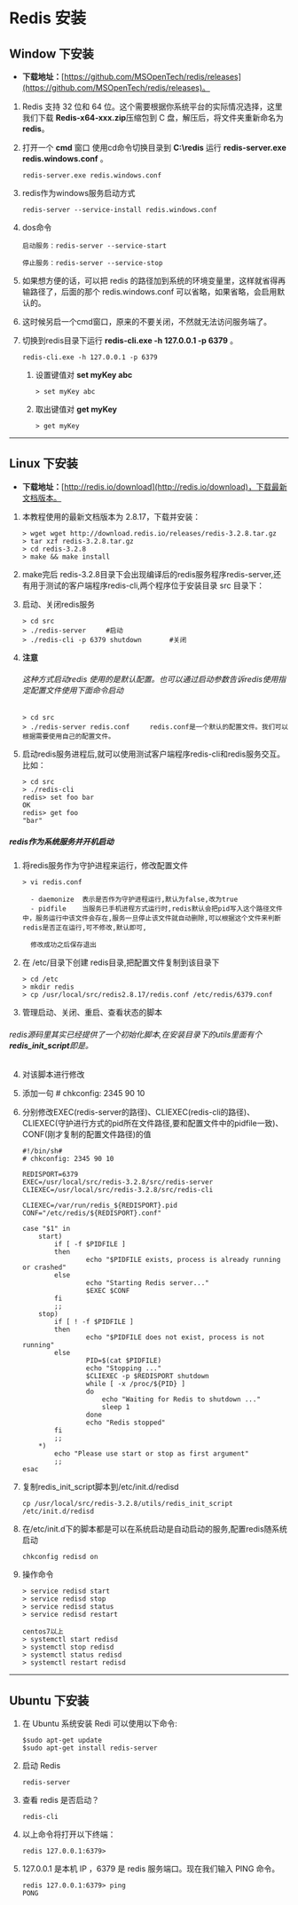 # Redis 安装

## Window 下安装

- **下载地址：**[https://github.com/MSOpenTech/redis/releases](https://github.com/MSOpenTech/redis/releases)。

1. Redis 支持 32 位和 64 位。这个需要根据你系统平台的实际情况选择，这里我们下载 **Redis-x64-xxx.zip**压缩包到 C 盘，解压后，将文件夹重新命名为 **redis**。

2. 打开一个 **cmd** 窗口  使用cd命令切换目录到 **C:\redis**  运行 **redis-server.exe redis.windows.conf** 。

   ```
   redis-server.exe redis.windows.conf
   ```

3. redis作为windows服务启动方式

   ```
   redis-server --service-install redis.windows.conf
   ```

4. dos命令

   ```
   启动服务：redis-server --service-start

   停止服务：redis-server --service-stop
   ```

5. 如果想方便的话，可以把 redis 的路径加到系统的环境变量里，这样就省得再输路径了，后面的那个 redis.windows.conf 可以省略，如果省略，会启用默认的。

6. 这时候另启一个cmd窗口，原来的不要关闭，不然就无法访问服务端了。

7. 切换到redis目录下运行 **redis-cli.exe -h 127.0.0.1 -p 6379** 。

   ```
   redis-cli.exe -h 127.0.0.1 -p 6379
   ```

   1. 设置键值对 **set myKey abc**

      ```
      > set myKey abc
      ```

   2. 取出键值对 **get myKey**

      ```
      > get myKey
      ```

------

## Linux 下安装

- **下载地址：**[http://redis.io/download](http://redis.io/download)，下载最新文档版本。

1. 本教程使用的最新文档版本为 2.8.17，下载并安装：

   ```
   > wget wget http://download.redis.io/releases/redis-3.2.8.tar.gz
   > tar xzf redis-3.2.8.tar.gz
   > cd redis-3.2.8
   > make && make install
   ```


2. make完后 redis-3.2.8目录下会出现编译后的redis服务程序redis-server,还有用于测试的客户端程序redis-cli,两个程序位于安装目录 src 目录下：

3. 启动、关闭redis服务

   ```
   > cd src
   > ./redis-server		#启动
   > ./redis-cli -p 6379 shutdown		#关闭
   ```

4. **注意**

   ###### 这种方式启动redis 使用的是默认配置。也可以通过启动参数告诉redis使用指定配置文件使用下面命令启动

   ```
   > cd src
   > ./redis-server redis.conf     redis.conf是一个默认的配置文件。我们可以根据需要使用自己的配置文件。
   ```

5. 启动redis服务进程后,就可以使用测试客户端程序redis-cli和redis服务交互。比如：

   ```
   > cd src
   > ./redis-cli
   redis> set foo bar
   OK
   redis> get foo
   "bar"
   ```

##### redis作为系统服务并开机启动

1.   将redis服务作为守护进程来运行，修改配置文件

     ```
     > vi redis.conf

       - daemonize	表示是否作为守护进程运行,默认为false,改为true
       - pidfile   	当服务已手机进程方式运行时,redis默认会把pid写入这个路径文件中，服务运行中该文件会存在,服务一旦停止该文件就自动删除,可以根据这个文件来判断redis是否正在运行,可不修改,默认即可,

       修改成功之后保存退出
     ```

2. 在 /etc/目录下创建 redis目录,把配置文件复制到该目录下

     ```
     > cd /etc
     > mkdir redis
     > cp /usr/local/src/redis2.8.17/redis.conf /etc/redis/6379.conf
     ```

3. 管理启动、关闭、重启、查看状态的脚本

 ###### redis源码里其实已经提供了一个初始化脚本,在安装目录下的utils里面有个**redis_init_script**即是。

4. 对该脚本进行修改

5. 添加一句    # chkconfig: 2345 90 10
6. 分别修改EXEC(redis-server的路径)、CLIEXEC(redis-cli的路径)、CLIEXEC(守护进行方式的pid所在文件路径,要和配置文件中的pidfile一致)、CONF(刚才复制的配置文件路径)的值

   ```
   #!/bin/sh#
   # chkconfig: 2345 90 10

   REDISPORT=6379
   EXEC=/usr/local/src/redis-3.2.8/src/redis-server
   CLIEXEC=/usr/local/src/redis-3.2.8/src/redis-cli

   CLIEXEC=/var/run/redis_${REDISPORT}.pid
   CONF="/etc/redis/${REDISPORT}.conf"

   case "$1" in
       start)
           if [ -f $PIDFILE ]
           then
                   echo "$PIDFILE exists, process is already running or crashed"
           else
                   echo "Starting Redis server..."
                   $EXEC $CONF
           fi
           ;;
       stop)
           if [ ! -f $PIDFILE ]
           then
                   echo "$PIDFILE does not exist, process is not running"
           else
                   PID=$(cat $PIDFILE)
                   echo "Stopping ..."
                   $CLIEXEC -p $REDISPORT shutdown
                   while [ -x /proc/${PID} ]
                   do
                       echo "Waiting for Redis to shutdown ..."
                       sleep 1
                   done
                   echo "Redis stopped"
           fi
           ;;
       *)
           echo "Please use start or stop as first argument"
           ;;
   esac
   ```

5. 复制redis_init_script脚本到/etc/init.d/redisd

   ```
   cp /usr/local/src/redis-3.2.8/utils/redis_init_script /etc/init.d/redisd
   ```

6. 在/etc/init.d下的脚本都是可以在系统启动是自动启动的服务,配置redis随系统启动

   ```
   chkconfig redisd on
   ```

7. 操作命令

   ```
   > service redisd start
   > service redisd stop
   > service redisd status
   > service redisd restart

   centos7以上
   > systemctl start redisd
   > systemctl stop redisd
   > systemctl status redisd
   > systemctl restart redisd
   ```

------

## Ubuntu 下安装

1. 在 Ubuntu 系统安装 Redi 可以使用以下命令:

   ```
   $sudo apt-get update
   $sudo apt-get install redis-server
   ```

2. 启动 Redis

   ```
   redis-server
   ```


3. 查看 redis 是否启动？

   ```
   redis-cli
   ```


4. 以上命令将打开以下终端：

   ```
   redis 127.0.0.1:6379>
   ```


5. 127.0.0.1 是本机 IP ，6379 是 redis 服务端口。现在我们输入 PING 命令。

   ```
   redis 127.0.0.1:6379> ping
   PONG
   ```
